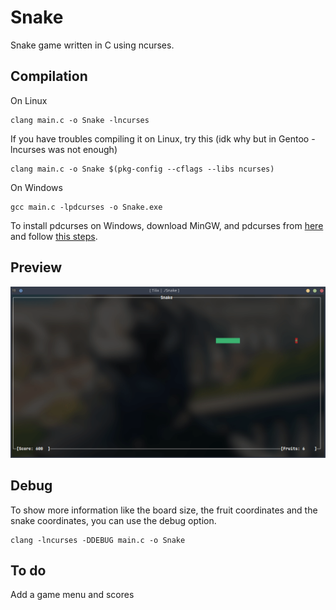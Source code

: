 # Snake

Snake game written in C using ncurses.

## Compilation

On Linux

    clang main.c -o Snake -lncurses

If you have troubles compiling it on Linux, try this (idk why but in Gentoo -lncurses was not enough)

    clang main.c -o Snake $(pkg-config --cflags --libs ncurses)

On Windows

    gcc main.c -lpdcurses -o Snake.exe

To install pdcurses on Windows, download MinGW, and pdcurses from <a href="https://sourceforge.net/projects/pdcurses/files/pdcurses/3.4/pdc34dllw.zip/download">here</a> and follow <a href="https://cects.com/adding-pdcurses-to-mingw/">this steps</a>.

## Preview

![ncurses Snake](./snake.gif)

## Debug

To show more information like the board size, the fruit coordinates and the snake coordinates, you can use the debug option.

    clang -lncurses -DDEBUG main.c -o Snake

## To do

Add a game menu and scores
